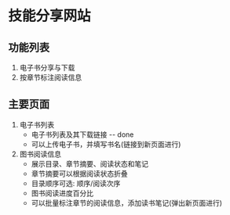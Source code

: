 技能分享网站
============

功能列表
--------

1. 电子书分享与下载
2. 按章节标注阅读信息

主要页面
--------

1. 电子书列表
    - 电子书列表及其下载链接 -- done
    - 可以上传电子书，并填写书名(链接到新页面进行)
2. 图书阅读信息
    - 展示目录、章节摘要、阅读状态和笔记
    - 章节摘要可以根据阅读状态折叠
    - 目录顺序可选: 顺序/阅读次序
    - 图书阅读进度百分比
    - 可以批量标注章节的阅读信息，添加读书笔记(弹出新页面进行)
